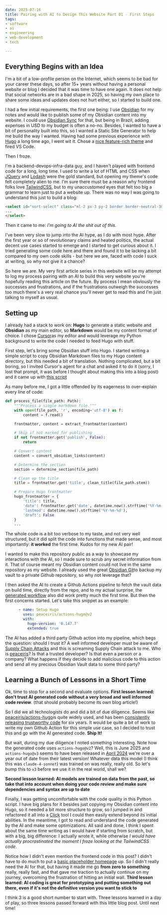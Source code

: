 ```yaml
---
date: 2025-07-16
title: Pairing with AI to Design This Website Part 01 - First Steps
tags:
- software
- ai
- engineering
- web-development
- tech

---
```

## Everything Begins with an Idea

I'm a bit of a low-profile person on the Internet, which seems to be bad for your career these days, so after 15+ years without having a personal website or blog I decided that it was time to have one again. It does not help that social networks are in a bad shape in 2025, so having my own place to share some ideas and updates does not hurt either, so I started to build one.

I had a few initial requirements, the first one being: I use [Obsidian](https://obsidian.md/) for my notes and would like to publish some of my Obsidian content into my website. I could use [Obsidian Sync](https://obsidian.md/sync) for that, but being in Brazil, adding expenses in USD to my budget is often a no-no. Besides, I wanted to have a bit of personality built into this, so I wanted a Static Site Generator to help me build the way I wanted. Having had some previous experience with [Hugo](https://gohugo.io/) a long time ago, I went wit it. Chose a [nice feature-rich theme](https://blowfish.page/) and fired VS Code.

Then I froze.

I'm a backend-devops-infra-data guy, and I haven't played with frontend code for a long, long time. I used to write a lot of HTML and CSS when [JQuery](https://jquery.com/) and [Lodash](https://lodash.com/) were the gold standard, but opening my theme's code felt completely alien to me. I'm sure there must be a reason why frontend folks love [TailwindCSS](https://tailwindcss.com/), but to my unaccustomed eyes that felt too big a grammar to learn just to put a website up. There was no way I was going to understand this just to build a blog:

```html
<select id="sort-select" class="ml-2 px-3 py-2 border border-neutral-300 dark:border-neutral-600 rounded-lg bg-white dark:bg-neutral-800 text-neutral-900 dark:text-neutral-100 focus:ring-2 focus:ring-primary-500 focus:border-transparent">
...
</select>
```

Then it came to me: _I'm going to AI the shit out of this._

I've been very slow to jump into the AI hype, as I do with most hype. After the first year or so of revolutionary claims and heated politics, the actual decent use cases started to emerge and I started to get curious about it. I tried generating some code here and there and found it to be lacking a bit compared to my own code skills - but here we are, faced with code I suck at writing, so why not give it a chance?

So here we are. My very first article series in this website will be my attempt to log my process pairing with an AI to build this very website you're hopefully reading this article on the future. By process I mean obviously the successes and frustrations, and if the frustrations outweigh the successes too much there's a very real chance you'll never get to read this and I'm just talking to myself as usual.

## Setting up

I already had a stack to work on: **Hugo** to generate a static website and **Obsidian** as my main editor, so **Markdown** would be my content format of choice. I chose [Cursor](https://cursor.com/)as my editor and would leverage my Python background to write the code I needed to feed Hugo with stuff.

First step, let's bring some Obsidian stuff into Hugo. I started writing a simple script to copy Obsidian Markdown files to my Hugo content directory, but this needed a bit of translation. Nothing complicated, but a bit boring, so I invited Cursor's agent for a chat and asked it to do it (sorry, I lost that prompt, it was before I thought about making this into a blog post) and it came up with [this script](https://github.com/guhcampos/guhcampos.github.io/blob/ab861cf75d9ae3025d6d66da1c33d4aaee21e108/scripts/sync-obsidian)

As many before me, I got a little offended by its eagerness to over-explain every line of code:

```python
def process_file(file_path: Path):
    """Process a single markdown file."""
    with open(file_path, 'r', encoding='utf-8') as f:
        content = f.read()

    frontmatter, content = extract_frontmatter(content)

    # Skip if not marked for publishing
    if not frontmatter.get('publish', False):
        return

    # Convert content
    content = convert_obsidian_links(content)

    # Determine the section
    section = determine_section(file_path)

    # Clean up the title
    title = frontmatter.get('title', clean_title(file_path.stem))

    # Prepare Hugo frontmatter
    hugo_frontmatter = {
        'title': title,
        'date': frontmatter.get('date', datetime.now().strftime('%Y-%m-%d')),
        'lastmod': datetime.now().strftime('%Y-%m-%d'),
        'draft': False
    }
    ...
```

The whole code is a bit too verbose to my taste, and not very well structured, but it did split the code into functions that made sense, and most importantly: **it worked** the first time. Kudos for my new AI pair!

I wanted to make this repository public as a way to showcase my interactions with the AI, so I made sure to scrub any secret information from it. That of course meant my Obsidian content could not live in the same repository as my website. I already used the great [Obsidian Git](https://github.com/Vinzent03/obsidian-git)to backup my vault to a private Github repository, so why not leverage that?

I then asked the AI to create a Github Actions pipeline to fetch the vault data on build time, directly from the repo, and to my actual surprise, the [generated workflow](https://github.com/guhcampos/guhcampos.github.io/blob/ab861cf75d9ae3025d6d66da1c33d4aaee21e108/.github/workflows/hugo.yml) also did work pretty much the first time. But then the first concerns started. Let's take this snippet as an example:

```yaml
      - name: Setup Hugo
        uses: peaceiris/actions-hugo@v2
        with:
          hugo-version: '0.147.7'
          extended: true
```

The AI has added a third party Github action into my pipeline, which begs the question: should I trust it? A well informed developer must be aware of [Supply Chain Attacks](https://www.cloudflare.com/learning/security/what-is-a-supply-chain-attack/) and this is screaming Supply Chain attack to me. Who is [peaceiris](https://github.com/peaceiris)? Is that a trusted developer? Is that even a person or a company? What happens if they decide to add malicious code to this action and send all my precious Obsidian Vault data to some third party?

## Learning a Bunch of Lessons in a Short Time

Ok, time to stop for a second and evaluate options. **First lesson learned: don't trust AI generated code without a very broad and well informed code review**. (that should probably become its own blog article!)

So I did we all technologists do and did a bit of due diligence. Seems like [peaceiris/actions-hugo](https://github.com/peaceiris/actions-hugo)is quite widely used, and has been [consistently releasing trustworthy code](https://github.blog/developer-skills/github/github-action-hero-shohei-ueda/) for six years. It would be quite a bit of work to write my own Github Action for this simple use case, so I decided to trust this and go with the AI generated code. **Ship It!**

But wait, during my due diligence I noted something interesting. Note how the generated code uses `actions-hugo@v2`? Well, this is June 2025 and `actions-hugo@v3` seems to have been released in [April 2024](https://github.com/peaceiris/actions-hugo/releases/tag/v3.0.0) we're over a year out of date from their latest version! Whatever data this model (I think this was `claude-4-sonnet`) was trained on was really, really old. So let's bump this to `v3` before we use it in the real world, shall we?

**Second lesson learned: AI models are trained on data from the past, so take that into account when doing your code review and make sure dependencies and syntax are up to date**

Finally, I was getting uncomfortable with the code quality in this Python script. I have big plans for it besides just copying my Obsidian content into Hugo, so it needed a bit more structure to grow, so I jumped in and refactored it all into a [Click](https://click.palletsprojects.com/en/stable/) tool I could then easily extend beyond its initial abilities. In the meantime, I got to read and understand the code generated by the AI and make some optimizations. All said and done, I think I spent about the same time writing as I would have if starting from scratch, but with a big, big difference: I actually wrote it, while otherwise _I would have actually procrastinated the moment I froze looking at the TailwindCSS code_.

Notice how I didn't even mention the frontend code in this post? I didn't have to do much to put a [basic placeholder homepage](https://blowfish.page/docs/homepage-layout/) up. So I didn't really need the AI for that, but having it made me go **from zero to something** really, really fast, and that gave me traction to actually continue on my journey, overcoming the frustration of hitting an initial wall. **Third lesson learned: AI coding is great for prototyping and putting something out there, even if it's not the definitive version you want to stick to**

I think 3 is a good short number to start with. Three lessons learned in a day of play, so three lessons passed forward with this little blog post. Until next time!